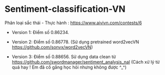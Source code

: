 # Sentiment-classification-VN

Phân loại sắc thái - Thực hành : https://www.aivivn.com/contests/6

   + Version 1: Điểm số 0.86234. 

   + Version 2: Điểm số 0.86778. (Sử dụng pretrained word2vecVN https://github.com/sonvx/word2vecVN)

   + Version 3: Điểm số 0.88656. Sử dụng data clean từ https://github.com/swordmanager/sentiment_analysis_nal (Cách xử lý từ quá hay ! Em đã cố gắng học hỏi nhưng không được ^_^)
